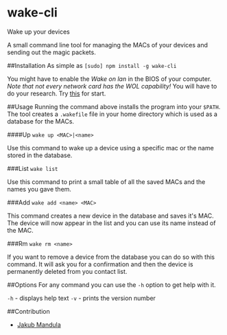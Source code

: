 wake-cli
====

Wake up your devices

A small command line tool for managing the MACs of your devices and sending out the magic packets.

##Installation
As simple as `[sudo] npm install -g wake-cli`

You might have to enable the *Wake on lan* in the BIOS of your computer. _Note that not every network card has the WOL capability!_ You will have to do your research. Try [this](http://www.howtogeek.com/70374/how-to-geek-explains-what-is-wake-on-lan-and-how-do-i-enable-it/) for start.

##Usage
  Running the command above installs the program into your `$PATH`. The tool creates a `.wakefile` file in your home directory which is used as a database for the MACs.

####Up
  `wake up <MAC>|<name>`
  
  Use this command to wake up a device using a specific mac or the name stored in the database.

###List
  `wake list`
  
  Use this command to print a small table of all the saved MACs and the names you gave them.

###Add
  `wake add <name> <MAC>`
  
  This command creates a new device in the database and saves it's MAC. The device will now appear in the list and you can use its name instead of the MAC.

###Rm
  `wake rm <name>`
  
  If you want to remove a device from the database you can do so with this command. It will ask you for a confirmation and then the device is permanently deleted from you contact list.

##Options
For any command you can use the `-h` option to get help with it.

  `-h` - displays help text
  `-v` - prints the version number

##Contribution
  * [Jakub Mandula](https://github.com/zpiman)

